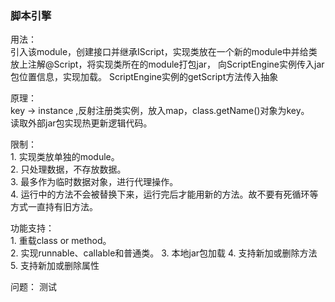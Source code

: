 ### 脚本引擎
用法：  
        引入该module，创建接口并继承IScript，实现类放在一个新的module中并给类放上注解@Script，将实现类所在的module打包jar，
        向ScriptEngine实例传入jar包位置信息，实现加载。
        ScriptEngine实例的getScript方法传入抽象

原理：  
        key -> instance ,反射注册类实例，放入map，class.getName()对象为key。  
        读取外部jar包实现热更新逻辑代码。  

限制：  
        1. 实现类放单独的module。    
        2. 只处理数据，不存放数据。  
        3. 最多作为临时数据对象，进行代理操作。  
        4. 运行中的方法不会被替换下来，运行完后才能用新的方法。故不要有死循环等方式一直持有旧方法。  


功能支持：  
        1. 重载class or method。  
        2. 实现runnable、callable和普通类。
        3. 本地jar包加载
        4. 支持新加或删除方法
        5. 支持新加或删除属性


问题：
        测试
        